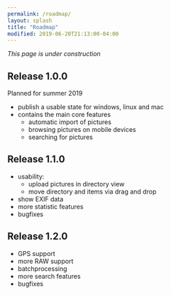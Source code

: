 ```yaml
---
permalink: /roadmap/
layout: splash
title: "Roadmap"
modified: 2019-06-20T21:13:00-04:00
---
```


_This page is under construction_

## Release 1.0.0

Planned for summer 2019
 * publish a usable state for windows, linux and mac
 * contains the main core features
   * automatic import of pictures
   * browsing pictures on mobile devices
   * searching for pictures

## Release 1.1.0

 * usability: 
   * upload pictures in directory view
   * move directory and items via drag and drop
 * show EXIF data
 * more statistic features
 * bugfixes

## Release 1.2.0

 * GPS support
 * more RAW support
 * batchprocessing
 * more search features
 * bugfixes
 
